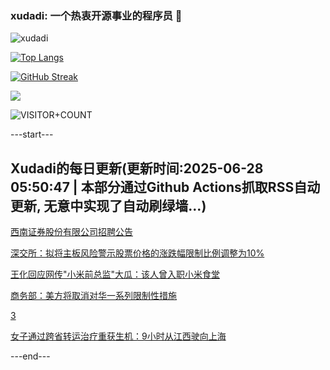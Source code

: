 ### xudadi: 一个热衷开源事业的程序员 👋

![xudadi](https://github-readme-stats-git-masterorgs-github-readme-stats-team.vercel.app/api?username=xudadi)

[![Top Langs](https://github-readme-stats.vercel.app/api/top-langs/?username=xudadi)](https://github.com/anuraghazra/github-readme-stats)

[![GitHub Streak](https://streak-stats.demolab.com?user=xudadi&locale=zh_Hans)](https://git.io/streak-stats)

![](https://raw.githubusercontent.com/xudadi/xudadi/main/assets/github-contribution-grid-snake.svg)

![VISITOR+COUNT](https://komarev.com/ghpvc/?username=xudadi&label=VISITOR+COUNT)


---start---

## Xudadi的每日更新(更新时间:2025-06-28 05:50:47 | 本部分通过Github Actions抓取RSS自动更新, 无意中实现了自动刷绿墙...)

[西南证券股份有限公司招聘公告](https://www.gongkaoleida.com/article/2478642)

[深交所：拟将主板风险警示股票价格的涨跌幅限制比例调整为10%](https://m.163.com/news/article/K32R643I0534A4SC.html)

[王化回应网传"小米前总监"大瓜：该人曾入职小米食堂](https://m.163.com/news/article/K32LOG6R0530JPVV.html)

[商务部：美方将取消对华一系列限制性措施](https://m.163.com/news/article/K32MM4Q00001899O.html)

[3](https://m.163.com/touch/news/sub/domestic)

[女子通过跨省转运治疗重获生机：9小时从江西驶向上海](https://m.163.com/news/article/K311MFHU05345ARG.html)

---end---
